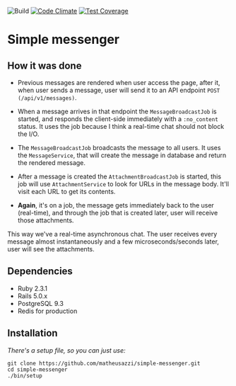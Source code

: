 ![Build](https://travis-ci.org/matheusazzi/simple-messenger.svg?branch=master)
[![Code Climate](https://codeclimate.com/github/matheusazzi/simple-messenger/badges/gpa.svg)](https://codeclimate.com/github/matheusazzi/simple-messenger)
[![Test Coverage](https://codeclimate.com/github/matheusazzi/simple-messenger/badges/coverage.svg)](https://codeclimate.com/github/matheusazzi/simple-messenger/coverage)

# Simple messenger

## How it was done

- Previous messages are rendered when user access the page, after it, when user sends a message, user will send it to an API endpoint `POST (/api/v1/messages)`.

- When a message arrives in that endpoint the `MessageBroadcastJob` is started, and responds the client-side immediately with a `:no_content` status. It uses the job because I think a real-time chat should not block the I/O.

- The `MessageBroadcastJob` broadcasts the message to all users. It uses the `MessageService`, that will create the message in database and return the rendered message.

- After a message is created the `AttachmentBroadcastJob` is started, this job will use `AttachmentService` to look for URLs in the message body. It'll visit each URL to get its contents.

- **Again**, it's on a job, the message gets immediately back to the user (real-time), and through the job that is created later, user will receive those attachments.

This way we've a real-time asynchronous chat. The user receives every message almost instantaneously and a few microseconds/seconds later, user will see the attachments.

## Dependencies

 * Ruby 2.3.1
 * Rails 5.0.x
 * PostgreSQL 9.3
 * Redis for production

## Installation

*There's a setup file, so you can just use:*

```
git clone https://github.com/matheusazzi/simple-messenger.git
cd simple-messenger
./bin/setup
```

